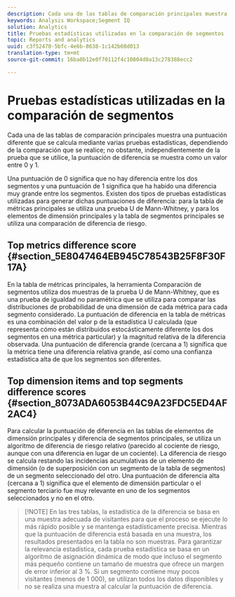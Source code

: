 ```yaml
---
description: Cada una de las tablas de comparación principales muestra una puntuación diferente que se calcula mediante varias pruebas estadísticas, dependiendo de la comparación que se realice; no obstante, independientemente de la prueba que se utilice, la puntuación de diferencia se muestra como un valor entre 0 y 1.
keywords: Analysis Workspace;Segment IQ
solution: Analytics
title: Pruebas estadísticas utilizadas en la comparación de segmentos
topic: Reports and analytics
uuid: c3f52470-5bfc-4e6b-8638-1c142b08d013
translation-type: tm+mt
source-git-commit: 16ba0b12e0f70112f4c10804d0a13c278388ecc2

---
```



# Pruebas estadísticas utilizadas en la comparación de segmentos

Cada una de las tablas de comparación principales muestra una puntuación diferente que se calcula mediante varias pruebas estadísticas, dependiendo de la comparación que se realice; no obstante, independientemente de la prueba que se utilice, la puntuación de diferencia se muestra como un valor entre 0 y 1.

Una puntuación de 0 significa que no hay diferencia entre los dos segmentos y una puntuación de 1 significa que ha habido una diferencia muy grande entre los segmentos. Existen dos tipos de pruebas estadísticas utilizadas para generar dichas puntuaciones de diferencia: para la tabla de métricas principales se utiliza una prueba U de Mann-Whitney, y para los elementos de dimensión principales y la tabla de segmentos principales se utiliza una comparación de diferencia de riesgo.

## Top metrics difference score {#section_5E8047464EB945C78543B25F8F30F17A}

En la tabla de métricas principales, la herramienta Comparación de segmentos utiliza dos muestras de la prueba U de Mann-Whitney, que es una prueba de igualdad no paramétrica que se utiliza para comparar las distribuciones de probabilidad de una dimensión de cada métrica para cada segmento considerado. La puntuación de diferencia en la tabla de métricas es una combinación del valor p de la estadística U calculada (que representa cómo están distribuidos estocásticamente diferente los dos segmentos en una métrica particular) y la magnitud relativa de la diferencia observada. Una puntuación de diferencia grande (cercana a 1) significa que la métrica tiene una diferencia relativa grande, así como una confianza estadística alta de que los segmentos son diferentes.

## Top dimension items and top segments difference scores {#section_8073ADA6053B44C9A23FDC5ED4AF2AC4}

Para calcular la puntuación de diferencia en las tablas de elementos de dimensión principales y diferencia de segmentos principales, se utiliza un algoritmo de diferencia de riesgo relativo (parecido al cociente de riesgo, aunque con una diferencia en lugar de un cociente). La diferencia de riesgo se calcula restando las incidencias acumulativas de un elemento de dimensión (o de superposición con un segmento de la tabla de segmentos) de un segmento seleccionado del otro. Una puntuación de diferencia alta (cercana a 1) significa que el elemento de dimensión particular o el segmento terciario fue muy relevante en uno de los segmentos seleccionados y no en el otro.

> [!NOTE] En las tres tablas, la estadística de la diferencia se basa en una muestra adecuada de visitantes para que el proceso se ejecute lo más rápido posible y se mantenga estadísticamente precisa. Mientras que la puntuación de diferencia está basada en una muestra, los resultados presentados en la tabla no son muestras. Para garantizar la relevancia estadística, cada prueba estadística se basa en un algoritmo de asignación dinámica de modo que incluso el segmento más pequeño contiene un tamaño de muestra que ofrece un margen de error inferior al 3 %. Si un segmento contiene muy pocos visitantes (menos de 1 000), se utilizan todos los datos disponibles y no se realiza una muestra al calcular la puntuación de diferencia.
